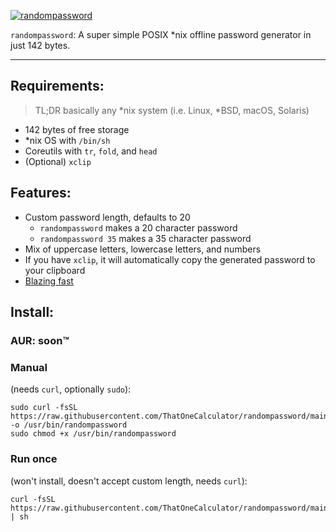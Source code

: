 [![randompassword](https://user-images.githubusercontent.com/44733677/148674869-4d0cf5ee-5386-4e4f-97b0-b8b0535c80d3.gif)](#install)

`randompassword`: A super simple POSIX \*nix offline password generator in just 142 bytes.

---

## Requirements:
> TL;DR basically any \*nix system (i.e. Linux, \*BSD, macOS, Solaris) 
- 142 bytes of free storage
- \*nix OS with `/bin/sh`
- Coreutils with `tr`, `fold`, and `head`
- (Optional) `xclip`

## Features:
- Custom password length, defaults to 20
  - `randompassword` makes a 20 character password
  - `randompassword 35` makes a 35 character password
- Mix of uppercase letters, lowercase letters, and numbers
- If you have `xclip`, it will automatically copy the generated password to your clipboard
- [Blazing fast](/BENCHMARKS.md)

## Install:
### AUR: soon:tm: 
<!-- ```
yay -S randompassword 
``` -->
### Manual
(needs `curl`, optionally `sudo`):
```
sudo curl -fsSL https://raw.githubusercontent.com/ThatOneCalculator/randompassword/main/randompassword -o /usr/bin/randompassword
sudo chmod +x /usr/bin/randompassword
```
### Run once
(won't install, doesn't accept custom length, needs `curl`):
```
curl -fsSL https://raw.githubusercontent.com/ThatOneCalculator/randompassword/main/randompassword | sh
```
